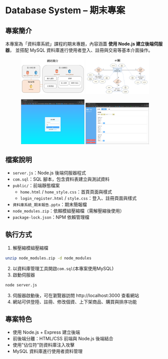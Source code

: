 # Database System – 期末專案

## 專案簡介
本專案為「資料庫系統」課程的期末專題，內容涵蓋 **使用 Node.js 建立後端伺服器**，
並搭配 MySQL 資料庫進行使用者登入、註冊與交易等基本介面操作。

<p align="center">
  <img src="../suport/DB_flow.png" alt="網站架構圖" width="200" />
  <img src="../suport/DB_Er.png" alt="資料庫Er圖" width="200" />
</p>
<p align="center">
  <img src="../suport/DB_login.png" alt="登錄介面" width="200" />
  <img src="../suport/DB_home.png" alt="交易介面" width="200" />
</p>

## 檔案說明
- `server.js`：Node.js 後端伺服器程式  
- `com.sql`：SQL 腳本，包含資料表建立與測試資料  
- `public/`：前端靜態檔案
  - `home.html` / `home_style.css`：首頁頁面與樣式
  - `login_register.html` / `style.css`：登入、註冊頁面與樣式
- `資料庫系統_期末報告.pptx`：期末簡報檔  
- `node_modules.zip`：依賴模組壓縮檔（需解壓縮後使用）  
- `package-lock.json`：NPM 依賴管理檔  

## 執行方式
1. 解壓縮模組壓縮檔
```bash
unzip node_modules.zip -d node_modules
```
2. 以資料庫管理工具開啟`com.sql`(本專案使用MySQL)
3. 啟動伺服器
```bash
node server.js
```
3. 伺服器啟動後，可在瀏覽器訪問 http://localhost:3000 查看網站  
4. 網站可供登陸、註冊、修改個資、上下架商品、購買與排序功能

## 專案特色
- 使用 Node.js + Express 建立後端
- 前後端分離：HTML/CSS 前端與 Node.js 後端結合
- 使用"佔位符"防資料庫注入攻擊
- MySQL 資料庫進行使用者資料管理